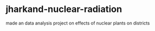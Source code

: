 # jharkand-nuclear-radiation
made an data analysis project on effects of nuclear plants on districts
